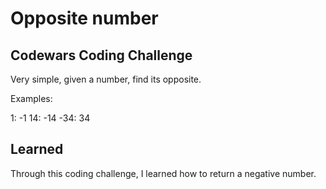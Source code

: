 # Opposite number

## Codewars Coding Challenge

Very simple, given a number, find its opposite.

Examples:

1: -1
14: -14
-34: 34

## Learned

Through this coding challenge, I learned how to return a negative number.
